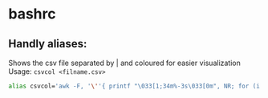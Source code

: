 # bashrc

## Handly aliases:
Shows the csv file separated by | and coloured for easier visualization<br>
Usage: `csvcol <filname.csv>`
```bash
alias csvcol='awk -F, '\''{ printf "\033[1;34m%-3s\033[0m", NR; for (i = 1; i <= NF; i++) { printf " | \033[1;3%dm%-10s\033[0m", (i % 6) + 1, $i; } printf "\n"; }'\'
```
